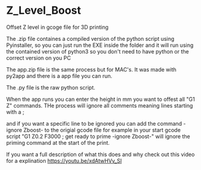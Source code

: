 # Z_Level_Boost
Offset Z level in gcoge file for 3D printing

The .zip file containes a compiled version of the python script using Pyinstaller, so you can just run the EXE inside the folder and it will run using the contained version of python3 so you don't need to have python or the correct version on you PC

The app.zip file is the same process but for MAC's. It was made with py2app and there is a app file you can run.

The .py file is the raw python script.

When the app runs you can enter the height in mm you want to offest all "G1 Z" commands.
THe process will ignore all comments meaning lines starting with a ; 

and if you want a specific line to be ignored you can add the command -ignore Zboost- to the origial gcode file
for example in your start gcode script "G1 Z0.2 F3000 ; get ready to prime -ignore Zboost-" will ignore the priming command at the start of the print.

If you want a full description of what this does and why check out this video for a explination
https://youtu.be/xdAtwHVv_SI
